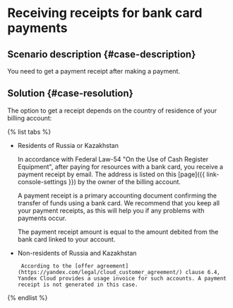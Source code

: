 # Receiving receipts for bank card payments


## Scenario description {#case-description}

You need to get a payment receipt after making a payment.

## Solution {#case-resolution}

The option to get a receipt depends on the country of residence of your billing account:

{% list tabs %}

- Residents of Russia or Kazakhstan

   In accordance with Federal Law-54 "On the Use of Cash Register Equipment", after paying for resources with a bank card, you receive a payment receipt by email.
   The address is listed on this [page]({{ link-console-settings }}) by the owner of the billing account.

   A payment receipt is a primary accounting document confirming the transfer of funds using a bank card.
   We recommend that you keep all your payment receipts, as this will help you if any problems with payments occur.

   The payment receipt amount is equal to the amount debited from the bank card linked to your account.

- Non-residents of Russia and Kazakhstan

       According to the [offer agreement](https://yandex.com/legal/cloud_customer_agreement/) clause 6.4, Yandex Cloud provides a usage invoice for such accounts. A payment receipt is not generated in this case.

{% endlist %}
